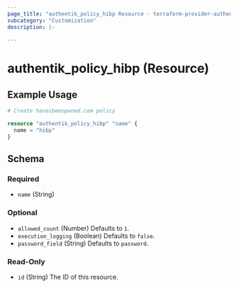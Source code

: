 ```yaml
---
page_title: "authentik_policy_hibp Resource - terraform-provider-authentik"
subcategory: "Customization"
description: |-
  
---
```


# authentik_policy_hibp (Resource)



## Example Usage

```terraform
# Create haveibeenpwned.com policy

resource "authentik_policy_hibp" "name" {
  name = "hibp"
}
```

<!-- schema generated by tfplugindocs -->
## Schema

### Required

- `name` (String)

### Optional

- `allowed_count` (Number) Defaults to `1`.
- `execution_logging` (Boolean) Defaults to `false`.
- `password_field` (String) Defaults to `password`.

### Read-Only

- `id` (String) The ID of this resource.


